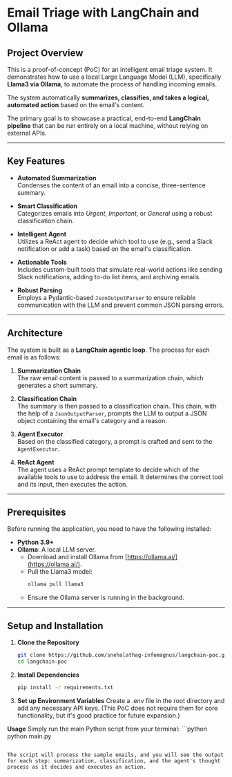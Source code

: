 # Email Triage with LangChain and Ollama

## Project Overview
This is a proof-of-concept (PoC) for an intelligent email triage system. It demonstrates how to use a local Large Language Model (LLM), specifically **Llama3 via Ollama**, to automate the process of handling incoming emails.  

The system automatically **summarizes, classifies, and takes a logical, automated action** based on the email's content.  

The primary goal is to showcase a practical, end-to-end **LangChain pipeline** that can be run entirely on a local machine, without relying on external APIs.  

---

## Key Features
- **Automated Summarization**  
  Condenses the content of an email into a concise, three-sentence summary.  

- **Smart Classification**  
  Categorizes emails into *Urgent*, *Important*, or *General* using a robust classification chain.  

- **Intelligent Agent**  
  Utilizes a ReAct agent to decide which tool to use (e.g., send a Slack notification or add a task) based on the email's classification.  

- **Actionable Tools**  
  Includes custom-built tools that simulate real-world actions like sending Slack notifications, adding to-do list items, and archiving emails.  

- **Robust Parsing**  
  Employs a Pydantic-based `JsonOutputParser` to ensure reliable communication with the LLM and prevent common JSON parsing errors.  

---

## Architecture
The system is built as a **LangChain agentic loop**. The process for each email is as follows:  

1. **Summarization Chain**  
   The raw email content is passed to a summarization chain, which generates a short summary.  

2. **Classification Chain**  
   The summary is then passed to a classification chain. This chain, with the help of a `JsonOutputParser`, prompts the LLM to output a JSON object containing the email's category and a reason.  

3. **Agent Executor**  
   Based on the classified category, a prompt is crafted and sent to the `AgentExecutor`.  

4. **ReAct Agent**  
   The agent uses a ReAct prompt template to decide which of the available tools to use to address the email. It determines the correct tool and its input, then executes the action.  

---

## Prerequisites
Before running the application, you need to have the following installed:  

- **Python 3.9+**  
- **Ollama**: A local LLM server.  
  - Download and install Ollama from [https://ollama.ai/](https://ollama.ai/).  
  - Pull the Llama3 model:  
    ```bash
    ollama pull llama3
    ```  
  - Ensure the Ollama server is running in the background.  

---

## Setup and Installation
1. **Clone the Repository**
   ```bash
   git clone https://github.com/snehalathag-infomagnus/langchain-poc.git
   cd langchain-poc
   ```

2. **Install Dependencies**
   ```bash
   pip install -r requirements.txt
   ```

3. **Set up Environment Variables**
    Create a .env file in the root directory and add any necessary API keys.
    (This PoC does not require them for core functionality, but it's good practice for future expansion.)

**Usage** 
Simply run the main Python script from your terminal: ```python
python main.py
```

The script will process the sample emails, and you will see the output for each step: summarization, classification, and the agent's thought process as it decides and executes an action.